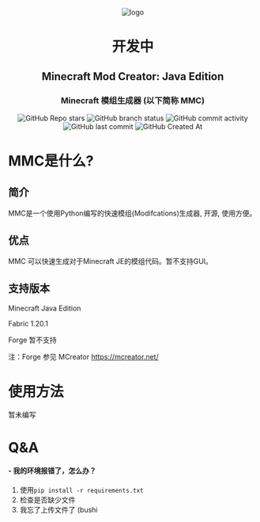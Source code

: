 <div align="center">

![logo](Github-assets/logo)  

# 开发中
## Minecraft Mod Creator: Java Edition
### Minecraft 模组生成器 (以下简称 MMC)

![GitHub Repo stars](https://img.shields.io/github/stars/Nineleven-911/Minecraft-Mod-Creator-JE?style=flat)
![GitHub branch status](https://img.shields.io/github/checks-status/Nineleven-911/Minecraft-Mod-Creator-JE/main)
![GitHub commit activity](https://img.shields.io/github/commit-activity/t/Nineleven-911/Minecraft-Mod-Creator-JE)
![GitHub last commit](https://img.shields.io/github/last-commit/Nineleven-911/Minecraft-Mod-Creator-JE)
![GitHub Created At](https://img.shields.io/github/created-at/Nineleven-911/Minecraft-Mod-Creator-JE)  

</div>

# MMC是什么? 
## 简介
MMC是一个使用Python编写的快速模组(Modifcations)生成器, 开源, 使用方便。
## 优点
MMC 可以快速生成对于Minecraft JE的模组代码。暂不支持GUI。
## 支持版本
Minecraft Java Edition

Fabric 1.20.1

Forge 暂不支持

注：Forge 参见 MCreator <https://mcreator.net/>

# 使用方法
暂未编写

# Q&A

#### - 我的环境报错了，怎么办？
1. 使用`pip install -r requirements.txt`
2. 检查是否缺少文件
3. 我忘了上传文件了 (bushi
